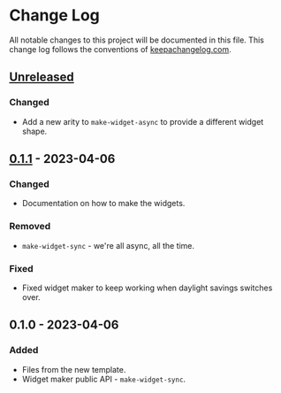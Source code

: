 # Change Log
All notable changes to this project will be documented in this file. This change log follows the conventions of [keepachangelog.com](http://keepachangelog.com/).

## [Unreleased]
### Changed
- Add a new arity to `make-widget-async` to provide a different widget shape.

## [0.1.1] - 2023-04-06
### Changed
- Documentation on how to make the widgets.

### Removed
- `make-widget-sync` - we're all async, all the time.

### Fixed
- Fixed widget maker to keep working when daylight savings switches over.

## 0.1.0 - 2023-04-06
### Added
- Files from the new template.
- Widget maker public API - `make-widget-sync`.

[Unreleased]: https://github.com/your-name/clockify-cli/compare/0.1.1...HEAD
[0.1.1]: https://github.com/your-name/clockify-cli/compare/0.1.0...0.1.1
